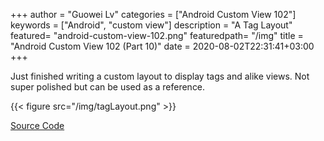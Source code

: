 +++
author = "Guowei Lv"
categories = ["Android Custom View 102"]
keywords = ["Android", "custom view"]
description = "A Tag Layout"
featured= "android-custom-view-102.png"
featuredpath= "/img"
title = "Android Custom View 102 (Part 10)"
date = 2020-08-02T22:31:41+03:00
+++

Just finished writing a custom layout to display tags and alike views. Not super polished but can be used as a reference.

{{< figure src="/img/tagLayout.png" >}}

[Source Code](https://github.com/lvguowei/TagLayout)

